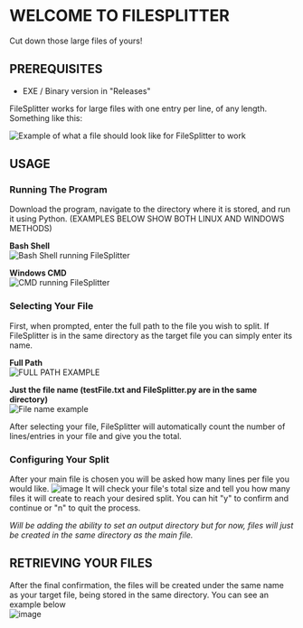 # WELCOME TO FILESPLITTER
Cut down those large files of yours!

## PREREQUISITES
- EXE / Binary version in "Releases"

FileSplitter works for large files with one entry per line, of any length. Something like this:

![Example of what a file should look like for FileSplitter to work ](https://github.com/lmmcntsh/FileSplitter/assets/112915632/d5d2bb22-fe5e-4ef5-b5ae-bd9cf3e38641)


## USAGE
### Running The Program
Download the program, navigate to the directory where it is stored, and run it using Python. (EXAMPLES BELOW SHOW BOTH LINUX AND WINDOWS METHODS)

**Bash Shell**\
![Bash Shell running FileSplitter](https://github.com/lmmcntsh/FileSplitter/assets/112915632/174f10a3-192c-4405-b209-48df62cef875)

**Windows CMD**\
![CMD running FileSplitter](https://github.com/lmmcntsh/FileSplitter/assets/112915632/f4023919-7ef6-402a-b219-fad34a5eced0)

### Selecting Your File
First, when prompted, enter the full path to the file you wish to split. If FileSplitter is in the same directory as the target file you can simply enter its name.

**Full Path**\
![FULL PATH EXAMPLE](https://github.com/lmmcntsh/FileSplitter/assets/112915632/a8f0c287-aaf3-4ee4-9530-6b1414671310)

**Just the file name (testFile.txt and FileSplitter.py are in the same directory)**\
![File name example](https://github.com/lmmcntsh/FileSplitter/assets/112915632/e84c1dda-d9be-45eb-b40f-fcef3480de23)

After selecting your file, FileSplitter will automatically count the number of lines/entries in your file and give you the total.

### Configuring Your Split
After your main file is chosen you will be asked how many lines per file you would like.
![image](https://github.com/lmmcntsh/FileSplitter/assets/112915632/ca53e9d4-80f0-417f-9990-2378a6fbb6f3)
It will check your file's total size and tell you how many files it will create to reach your desired split. You can hit "y" to confirm and continue or "n" to quit the process. 

*Will be adding the ability to set an output directory but for now, files will just be created in the same directory as the main file.*

## RETRIEVING YOUR FILES
After the final confirmation, the files will be created under the same name as your target file, being stored in the same directory. You can see an example below \
![image](https://github.com/lmmcntsh/FileSplitter/assets/112915632/c05c86a7-8ff5-4e4d-9cf6-76ee0865fd50)




